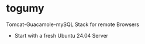 # togumy
Tomcat-Guacamole-mySQL Stack for remote Browsers


- Start with a fresh Ubuntu 24.04 Server

